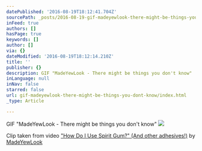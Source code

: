 ```yaml
---
datePublished: '2016-08-19T18:12:41.704Z'
sourcePath: _posts/2016-08-19-gif-madeyewlook-there-might-be-things-you-dont-know.md
inFeed: true
authors: []
hasPage: true
keywords: []
author: []
via: {}
dateModified: '2016-08-19T18:12:14.210Z'
title: ''
publisher: {}
description: GIF "MadeYewLook - There might be things you don't know"
inLanguage: null
inNav: false
starred: false
url: gif-madeyewlook-there-might-be-things-you-dont-know/index.html
_type: Article

---
```

GIF "MadeYewLook - There might be things you don't know"
![](https://the-grid-user-content.s3-us-west-2.amazonaws.com/8529ac1a-83e2-4cde-a8a8-d5cc3639d321.gif)

Clip taken from video ["How Do I Use Spirit Gum?" (And other adhesives!)][0] by [MadeYewLook][1]

[0]: https://www.youtube.com/watch?v=ylyA7yBXsYQ
[1]: https://www.youtube.com/user/MadeYewLook